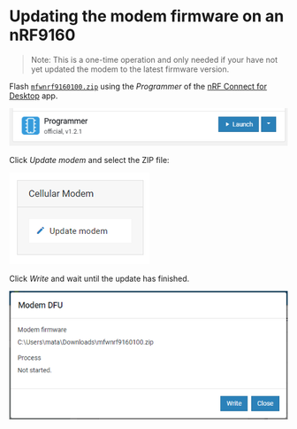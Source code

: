 # Updating the modem firmware on an nRF9160

> Note: This is a one-time operation and only needed if your have not yet
> updated the modem to the latest firmware version.

Flash
[`mfwnrf9160100.zip`](https://www.nordicsemi.com/-/media/Software-and-other-downloads/Dev-Kits/nRF9160-DK/mfwnrf9160100.zip)
using the _Programmer_ of the
[nRF Connect for Desktop](https://www.nordicsemi.com/Software-and-Tools/Development-Tools/nRF-Connect-for-desktop)
app.

![nRF Connect for Desktop Programmer](images/programmer-desktop.png)

Click _Update modem_ and select the ZIP file:

![Update modem](images/update-modem-desktop.png)

Click _Write_ and wait until the update has finished.

![Write modem update](images/confirm-modem-update-desktop.png)
